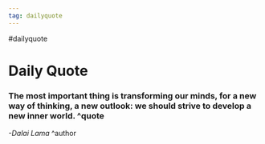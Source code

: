 ```yaml
---
tag: dailyquote
---
```


#dailyquote

# Daily Quote

### The most important thing is transforming our minds, for a new way of thinking, a new outlook: we should strive to develop a new inner world. ^quote
*-Dalai Lama* ^author
